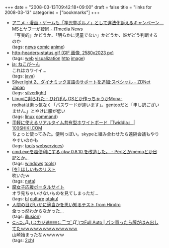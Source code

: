 +++
date = "2008-03-13T09:42:18+09:00"
draft = false
title = "links for 2008-03-13"
categories = ["bookmarks"]
+++

<ul class="delicious">
	<li>
		<div class="delicious-link"><a href="http://www.itmedia.co.jp/news/articles/0803/11/news097.html">アニメ・漫画・ゲームも「準児童ポルノ」として違法化訴えるキャンペーン　MSとヤフーが賛同 - ITmedia News</a></div>
		<div class="delicious-extended">「写実的」かどうか、「明らかに児童でない」かどうか、誰がどう判断するのか</div>
		<div class="delicious-tags">(tags: <a href="http://del.icio.us/nobu666/news">news</a> <a href="http://del.icio.us/nobu666/comic">comic</a> <a href="http://del.icio.us/nobu666/anime">anime</a>)</div>
	</li>
	<li>
		<div class="delicious-link"><a href="http://thoughtpad.net/alan-dean/http-headers-status.gif">http-headers-status.gif (GIF 画像, 2580x2023 px)</a></div>
		<div class="delicious-tags">(tags: <a href="http://del.icio.us/nobu666/web">web</a> <a href="http://del.icio.us/nobu666/visualization">visualization</a> <a href="http://del.icio.us/nobu666/http">http</a> <a href="http://del.icio.us/nobu666/image">image</a>)</div>
	</li>
	<li>
		<div class="delicious-link"><a href="http://ja.netbeans.org/nekobean/">ja: ねこび〜ん</a></div>
		<div class="delicious-extended">これはカワイイ…</div>
		<div class="delicious-tags">(tags: <a href="http://del.icio.us/nobu666/java">java</a>)</div>
	</li>
	<li>
		<div class="delicious-link"><a href="http://japan.zdnet.com/sp/feature/07microsoft/story/0,3800083079,20369248,00.htm?ref=rss">Silverlight 2、ダイナミック言語のサポートを追加:スペシャル - ZDNet Japan</a></div>
		<div class="delicious-tags">(tags: <a href="http://del.icio.us/nobu666/silverlight">silverlight</a>)</div>
	</li>
	<li>
		<div class="delicious-link"><a href="http://d.hatena.ne.jp/higepon/20080312/1205286544">Linuxに謝られた - ひげぽん OSとか作っちゃうかMona-</a></div>
		<div class="delicious-extended">redhatは素っ気なく「パスワードが違います」。gentooだと「申し訳ございません.」とやけに腰が低い</div>
		<div class="delicious-tags">(tags: <a href="http://del.icio.us/nobu666/linux">linux</a> <a href="http://del.icio.us/nobu666/command">command</a>)</div>
	</li>
	<li>
		<div class="delicious-link"><a href="http://www.100shiki.com/archives/2008/03/twiddla.html">手軽に使えるリアルタイム共有型ホワイトボード『Twiddla』 | 100SHIKI.COM</a></div>
		<div class="delicious-extended">ちょっと使ってみた。便利っぽい。skypeと組み合わせたら遠隔会議もやりやすいのかも</div>
		<div class="delicious-tags">(tags: <a href="http://del.icio.us/nobu666/tools">tools</a> <a href="http://del.icio.us/nobu666/webservices">webservices</a>)</div>
	</li>
	<li>
		<div class="delicious-link"><a href="http://d.hatena.ne.jp/hideden/20071115/1195229532">cmd.exeを超便利にする ckw 0.8.10 を改造した。 - Perlとかmemoとか日記とか。</a></div>
		<div class="delicious-tags">(tags: <a href="http://del.icio.us/nobu666/windows">windows</a> <a href="http://del.icio.us/nobu666/tools">tools</a>)</div>
	</li>
	<li>
		<div class="delicious-link"><a href="http://chalow.net/2008-03-12-1.html">[を] ほしいものリスト</a></div>
		<div class="delicious-extended">吹いたｗ</div>
		<div class="delicious-tags">(tags: <a href="http://del.icio.us/nobu666/neta">neta</a>)</div>
	</li>
	<li>
		<div class="delicious-link"><a href="http://fujyoshi.jp/">腐女子応援ポータルサイト</a></div>
		<div class="delicious-extended">オラ見ちゃいけないものを見てしまっただ…</div>
		<div class="delicious-tags">(tags: <a href="http://del.icio.us/nobu666/bl">bl</a> <a href="http://del.icio.us/nobu666/culture">culture</a> <a href="http://del.icio.us/nobu666/otaku">otaku</a>)</div>
	</li>
	<li>
		<div class="delicious-link"><a href="http://www.hiroiro.com/entry/3047.html">人間の目がいかに適当かを思い知るテスト from HiroIro</a></div>
		<div class="delicious-extended">全っっ然わからなかった…</div>
		<div class="delicious-tags">(tags: <a href="http://del.icio.us/nobu666/illusion">illusion</a>)</div>
	</li>
	<li>
		<div class="delicious-link"><a href="http://www.kajisoku.org/archives-0/eid1930.html">⊂⌒⊃｡Д｡)⊃カジ速≡≡≡⊂⌒つﾟДﾟ)つFull Auto | パン買ったら膣がはみ出してたｗｗｗｗｗｗｗｗｗｗｗｗｗ</a></div>
		<div class="delicious-extended">山崎始まったなｗｗｗｗｗ</div>
		<div class="delicious-tags">(tags: <a href="http://del.icio.us/nobu666/2ch">2ch</a>)</div>
	</li>
</ul>
